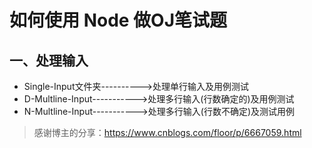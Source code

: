 # 如何使用 Node 做OJ笔试题

## 一、处理输入
+ Single-Input文件夹---------->处理单行输入及用例测试
+ D-Multline-Input----------->处理多行输入(行数确定的)及用例测试
+ N-Multline-Input----------->处理多行输入(行数不确定)及测试用例

>  感谢博主的分享：https://www.cnblogs.com/floor/p/6667059.html